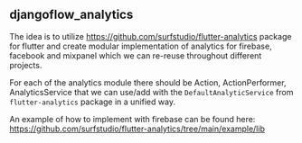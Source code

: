 ## djangoflow_analytics

The idea is to utilize https://github.com/surfstudio/flutter-analytics package for flutter and create modular implementation of analytics for firebase, facebook and mixpanel which we can re-reuse throughout different projects.

For each of the analytics module there should be Action, ActionPerformer, AnalyticsService that we can use/add with the `DefaultAnalyticService` from `flutter-analytics` package in a unified way.

An example of how to implement with firebase can be found here: https://github.com/surfstudio/flutter-analytics/tree/main/example/lib
